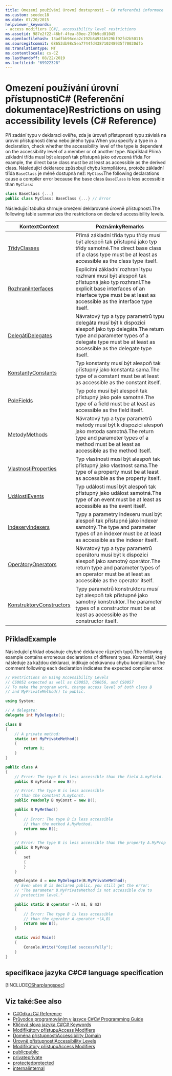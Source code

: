 ```yaml
---
title: Omezení používání úrovní dostupnosti – C# referenční informace
ms.custom: seodec18
ms.date: 07/20/2015
helpviewer_keywords:
- access modifiers [C#], accessibility level restrictions
ms.assetid: 987e2f22-46bf-4fea-80ee-270b9cd01045
ms.openlocfilehash: 13adfbb96cea2c192b84931b529bf92fd2b50116
ms.sourcegitcommit: 68653db98c5ea7744fd438710248935f70020dfb
ms.translationtype: MT
ms.contentlocale: cs-CZ
ms.lasthandoff: 08/22/2019
ms.locfileid: "69922328"
---
```

# <a name="restrictions-on-using-accessibility-levels-c-reference"></a><span data-ttu-id="a62ec-102">Omezení používání úrovní přístupnostiC# (Referenční dokumentace)</span><span class="sxs-lookup"><span data-stu-id="a62ec-102">Restrictions on using accessibility levels (C# Reference)</span></span>

<span data-ttu-id="a62ec-103">Při zadání typu v deklaraci ověřte, zda je úroveň přístupnosti typu závislá na úrovni přístupnosti člena nebo jiného typu.</span><span class="sxs-lookup"><span data-stu-id="a62ec-103">When you specify a type in a declaration, check whether the accessibility level of the type is dependent on the accessibility level of a member or of another type.</span></span> <span data-ttu-id="a62ec-104">Například Přímá základní třída musí být alespoň tak přístupná jako odvozená třída.</span><span class="sxs-lookup"><span data-stu-id="a62ec-104">For example, the direct base class must be at least as accessible as the derived class.</span></span> <span data-ttu-id="a62ec-105">Následující deklarace způsobují chybu kompilátoru, protože základní třída `BaseClass` je méně dostupná než: `MyClass`</span><span class="sxs-lookup"><span data-stu-id="a62ec-105">The following declarations cause a compiler error because the base class `BaseClass` is less accessible than `MyClass`:</span></span>

```csharp
class BaseClass {...}
public class MyClass: BaseClass {...} // Error
```

<span data-ttu-id="a62ec-106">Následující tabulka shrnuje omezení deklarované úrovně přístupnosti.</span><span class="sxs-lookup"><span data-stu-id="a62ec-106">The following table summarizes the restrictions on declared accessibility levels.</span></span>

|<span data-ttu-id="a62ec-107">Kontext</span><span class="sxs-lookup"><span data-stu-id="a62ec-107">Context</span></span>|<span data-ttu-id="a62ec-108">Poznámky</span><span class="sxs-lookup"><span data-stu-id="a62ec-108">Remarks</span></span>|
|-------------|-------------|
|[<span data-ttu-id="a62ec-109">Třídy</span><span class="sxs-lookup"><span data-stu-id="a62ec-109">Classes</span></span>](../../programming-guide/classes-and-structs/classes.md)|<span data-ttu-id="a62ec-110">Přímá základní třída typu třídy musí být alespoň tak přístupná jako typ třídy samotné.</span><span class="sxs-lookup"><span data-stu-id="a62ec-110">The direct base class of a class type must be at least as accessible as the class type itself.</span></span>|
|[<span data-ttu-id="a62ec-111">Rozhraní</span><span class="sxs-lookup"><span data-stu-id="a62ec-111">Interfaces</span></span>](../../programming-guide/interfaces/index.md)|<span data-ttu-id="a62ec-112">Explicitní základní rozhraní typu rozhraní musí být alespoň tak přístupná jako typ rozhraní.</span><span class="sxs-lookup"><span data-stu-id="a62ec-112">The explicit base interfaces of an interface type must be at least as accessible as the interface type itself.</span></span>|
|[<span data-ttu-id="a62ec-113">Delegáti</span><span class="sxs-lookup"><span data-stu-id="a62ec-113">Delegates</span></span>](../../programming-guide/delegates/index.md)|<span data-ttu-id="a62ec-114">Návratový typ a typy parametrů typu delegáta musí být k dispozici alespoň jako typ delegáta.</span><span class="sxs-lookup"><span data-stu-id="a62ec-114">The return type and parameter types of a delegate type must be at least as accessible as the delegate type itself.</span></span>|
|[<span data-ttu-id="a62ec-115">Konstanty</span><span class="sxs-lookup"><span data-stu-id="a62ec-115">Constants</span></span>](../../programming-guide/classes-and-structs/constants.md)|<span data-ttu-id="a62ec-116">Typ konstanty musí být alespoň tak přístupný jako konstanta sama.</span><span class="sxs-lookup"><span data-stu-id="a62ec-116">The type of a constant must be at least as accessible as the constant itself.</span></span>|
|[<span data-ttu-id="a62ec-117">Pole</span><span class="sxs-lookup"><span data-stu-id="a62ec-117">Fields</span></span>](../../programming-guide/classes-and-structs/fields.md)|<span data-ttu-id="a62ec-118">Typ pole musí být alespoň tak přístupný jako pole samotné.</span><span class="sxs-lookup"><span data-stu-id="a62ec-118">The type of a field must be at least as accessible as the field itself.</span></span>|
|[<span data-ttu-id="a62ec-119">Metody</span><span class="sxs-lookup"><span data-stu-id="a62ec-119">Methods</span></span>](../../programming-guide/classes-and-structs/methods.md)|<span data-ttu-id="a62ec-120">Návratový typ a typy parametrů metody musí být k dispozici alespoň jako metoda samotná.</span><span class="sxs-lookup"><span data-stu-id="a62ec-120">The return type and parameter types of a method must be at least as accessible as the method itself.</span></span>|
|[<span data-ttu-id="a62ec-121">Vlastnosti</span><span class="sxs-lookup"><span data-stu-id="a62ec-121">Properties</span></span>](../../programming-guide/classes-and-structs/properties.md)|<span data-ttu-id="a62ec-122">Typ vlastnosti musí být alespoň tak přístupný jako vlastnost sama.</span><span class="sxs-lookup"><span data-stu-id="a62ec-122">The type of a property must be at least as accessible as the property itself.</span></span>|
|[<span data-ttu-id="a62ec-123">Události</span><span class="sxs-lookup"><span data-stu-id="a62ec-123">Events</span></span>](../../programming-guide/events/index.md)|<span data-ttu-id="a62ec-124">Typ události musí být alespoň tak přístupný jako událost samotná.</span><span class="sxs-lookup"><span data-stu-id="a62ec-124">The type of an event must be at least as accessible as the event itself.</span></span>|
|[<span data-ttu-id="a62ec-125">Indexery</span><span class="sxs-lookup"><span data-stu-id="a62ec-125">Indexers</span></span>](../../programming-guide/indexers/index.md)|<span data-ttu-id="a62ec-126">Typy a parametry indexeru musí být alespoň tak přístupné jako indexer samotný.</span><span class="sxs-lookup"><span data-stu-id="a62ec-126">The type and parameter types of an indexer must be at least as accessible as the indexer itself.</span></span>|
|[<span data-ttu-id="a62ec-127">Operátory</span><span class="sxs-lookup"><span data-stu-id="a62ec-127">Operators</span></span>](../operators/index.md)|<span data-ttu-id="a62ec-128">Návratový typ a typy parametrů operátoru musí být k dispozici alespoň jako samotný operátor.</span><span class="sxs-lookup"><span data-stu-id="a62ec-128">The return type and parameter types of an operator must be at least as accessible as the operator itself.</span></span>|
|[<span data-ttu-id="a62ec-129">Konstruktory</span><span class="sxs-lookup"><span data-stu-id="a62ec-129">Constructors</span></span>](../../programming-guide/classes-and-structs/constructors.md)|<span data-ttu-id="a62ec-130">Typy parametrů konstruktoru musí být alespoň tak přístupné jako samotný konstruktor.</span><span class="sxs-lookup"><span data-stu-id="a62ec-130">The parameter types of a constructor must be at least as accessible as the constructor itself.</span></span>|

## <a name="example"></a><span data-ttu-id="a62ec-131">Příklad</span><span class="sxs-lookup"><span data-stu-id="a62ec-131">Example</span></span>

<span data-ttu-id="a62ec-132">Následující příklad obsahuje chybné deklarace různých typů.</span><span class="sxs-lookup"><span data-stu-id="a62ec-132">The following example contains erroneous declarations of different types.</span></span> <span data-ttu-id="a62ec-133">Komentář, který následuje za každou deklarací, indikuje očekávanou chybu kompilátoru.</span><span class="sxs-lookup"><span data-stu-id="a62ec-133">The comment following each declaration indicates the expected compiler error.</span></span>

```csharp
// Restrictions on Using Accessibility Levels
// CS0052 expected as well as CS0053, CS0056, and CS0057
// To make the program work, change access level of both class B
// and MyPrivateMethod() to public.

using System;

// A delegate:
delegate int MyDelegate();

class B
{
    // A private method:
    static int MyPrivateMethod()
    {
        return 0;
    }
}

public class A
{
    // Error: The type B is less accessible than the field A.myField.
    public B myField = new B();

    // Error: The type B is less accessible
    // than the constant A.myConst.
    public readonly B myConst = new B();

    public B MyMethod()
    {
        // Error: The type B is less accessible 
        // than the method A.MyMethod.
        return new B();
    }

    // Error: The type B is less accessible than the property A.MyProp
    public B MyProp
    {
        set
        {
        }
    }

    MyDelegate d = new MyDelegate(B.MyPrivateMethod);
    // Even when B is declared public, you still get the error: 
    // "The parameter B.MyPrivateMethod is not accessible due to 
    // protection level."

    public static B operator +(A m1, B m2)
    {
        // Error: The type B is less accessible
        // than the operator A.operator +(A,B)
        return new B();
    }

    static void Main()
    {
        Console.Write("Compiled successfully");
    }
}
```

## <a name="c-language-specification"></a><span data-ttu-id="a62ec-134">specifikace jazyka C#</span><span class="sxs-lookup"><span data-stu-id="a62ec-134">C# language specification</span></span>

[!INCLUDE[CSharplangspec](~/includes/csharplangspec-md.md)]

## <a name="see-also"></a><span data-ttu-id="a62ec-135">Viz také:</span><span class="sxs-lookup"><span data-stu-id="a62ec-135">See also</span></span>

- [<span data-ttu-id="a62ec-136">C#Odkaz</span><span class="sxs-lookup"><span data-stu-id="a62ec-136">C# Reference</span></span>](../../language-reference/index.md)
- [<span data-ttu-id="a62ec-137">Průvodce programováním v jazyce C#</span><span class="sxs-lookup"><span data-stu-id="a62ec-137">C# Programming Guide</span></span>](../../programming-guide/index.md)
- [<span data-ttu-id="a62ec-138">Klíčová slova jazyka C#</span><span class="sxs-lookup"><span data-stu-id="a62ec-138">C# Keywords</span></span>](../../language-reference/keywords/index.md)
- [<span data-ttu-id="a62ec-139">Modifikátory přístupu</span><span class="sxs-lookup"><span data-stu-id="a62ec-139">Access Modifiers</span></span>](../../language-reference/keywords/access-modifiers.md)
- [<span data-ttu-id="a62ec-140">Doména přístupnosti</span><span class="sxs-lookup"><span data-stu-id="a62ec-140">Accessibility Domain</span></span>](../../language-reference/keywords/accessibility-domain.md)
- [<span data-ttu-id="a62ec-141">Úrovně přístupnosti</span><span class="sxs-lookup"><span data-stu-id="a62ec-141">Accessibility Levels</span></span>](../../language-reference/keywords/accessibility-levels.md)
- [<span data-ttu-id="a62ec-142">Modifikátory přístupu</span><span class="sxs-lookup"><span data-stu-id="a62ec-142">Access Modifiers</span></span>](../../programming-guide/classes-and-structs/access-modifiers.md)
- [<span data-ttu-id="a62ec-143">public</span><span class="sxs-lookup"><span data-stu-id="a62ec-143">public</span></span>](../../language-reference/keywords/public.md)
- [<span data-ttu-id="a62ec-144">private</span><span class="sxs-lookup"><span data-stu-id="a62ec-144">private</span></span>](../../language-reference/keywords/private.md)
- [<span data-ttu-id="a62ec-145">protected</span><span class="sxs-lookup"><span data-stu-id="a62ec-145">protected</span></span>](../../language-reference/keywords/protected.md)
- [<span data-ttu-id="a62ec-146">internal</span><span class="sxs-lookup"><span data-stu-id="a62ec-146">internal</span></span>](../../language-reference/keywords/internal.md)
